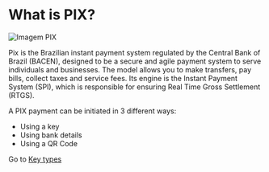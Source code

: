 # What is PIX?

![Imagem PIX](https://www.bcb.gov.br/content/estabilidadefinanceira/piximg/logo_pix.png)

Pix is the Brazilian instant payment system regulated by the Central Bank of Brazil (BACEN), designed to be a secure and agile payment system to serve individuals and businesses. The model allows you to make transfers, pay bills, collect taxes and service fees. Its engine is the Instant Payment System (SPI), which is responsible for ensuring Real Time Gross Settlement (RTGS).


A PIX payment can be initiated in 3 different ways:
-   Using a key
-   Using bank details
-   Using a QR Code



Go to [Key types](https://github.com/Gybsom/pix-tutorial/blob/main/docs/key-types.md)
